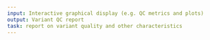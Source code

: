 ```yaml
---
input: Interactive graphical display (e.g. QC metrics and plots)
output: Variant QC report
task: report on variant quality and other characteristics
---
```

